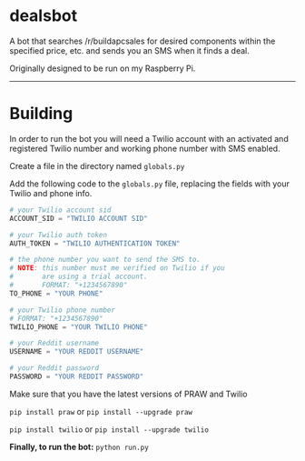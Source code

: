 # dealsbot

A bot that searches /r/buildapcsales for desired components within the specified price, etc. and sends you an SMS when it finds a deal.

Originally designed to be run on my Raspberry Pi.

-----

# Building
In order to run the bot you will need a Twilio account with an activated and registered Twilio number and working phone number with SMS enabled.

Create a file in the directory named `globals.py`

Add the following code to the `globals.py` file, replacing the fields with your Twilio and phone info.

```python
# your Twilio account sid
ACCOUNT_SID = "TWILIO ACCOUNT SID"

# your Twilio auth token
AUTH_TOKEN = "TWILIO AUTHENTICATION TOKEN"

# the phone number you want to send the SMS to.
# NOTE: this number must me verified on Twilio if you 
#       are using a trial account.
#       FORMAT: "+1234567890"
TO_PHONE = "YOUR PHONE"

# your Twilio phone number
# FORMAT: "+1234567890"
TWILIO_PHONE = "YOUR TWILIO PHONE"

# your Reddit username
USERNAME = "YOUR REDDIT USERNAME"

# your Reddit password
PASSWORD = "YOUR REDDIT PASSWORD"
```
Make sure that you have the latest versions of PRAW and Twilio

`pip install praw` or `pip install --upgrade praw`

`pip install twilio` or `pip install --upgrade twilio`

**Finally, to run the bot:** `python run.py`